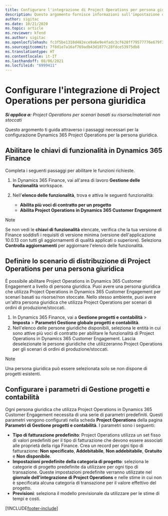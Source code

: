 ```yaml
---
title: Configurare l'integrazione di Project Operations per persona giuridica
description: Questo argomento fornisce informazioni sull'impostazione dell'integrazione per persona giuridica in Project Operations.
author: sigitac
ms.date: 10/21/2020
ms.topic: article
ms.reviewer: kfend
ms.author: sigitac
ms.openlocfilehash: fc3f5be1318d482ece9a6e9e4fadc3cf628ff79577776e679f32cef7c0b2fc8f
ms.sourcegitcommit: 7f8d1e7a16af769adb43d1877c28fdce53975db8
ms.translationtype: HT
ms.contentlocale: it-IT
ms.lasthandoff: 08/06/2021
ms.locfileid: "6999411"
---
```

# <a name="configure-project-operations-integration-per-legal-entity"></a>Configurare l'integrazione di Project Operations per persona giuridica 

_**Si applica a:** Project Operations per scenari basati su risorse/materiali non stoccati_

Questo argomento ti guida attraverso i passaggi necessari per la configurazione Dynamics 365 Project Operations per la persona giuridica.

## <a name="enable-feature-keys-in-dynamics-365-finance"></a>Abilitare le chiavi di funzionalità in Dynamics 365 Finance

Completa i seguenti passaggi per abilitare le funzioni richieste.

1. In Dynamics 365 Finance, vai all'area di lavoro **Gestione delle funzionalità** workspace.
2. Nell'**elenco delle funzionalità**, trova e attiva le seguenti funzionalità:
  
    - **Abilita più voci di contratto per un progetto**
    - **Abilita Project Operations in Dynamics 365 Customer Engagement**

> [!NOTE]
> Se non vedi le **chiavi di funzionalità** elencate, verifica che la tua versione di Finance soddisfi i requisiti di versione minima (versione dell'applicazione 10.0.13 con tutti gli aggiornamenti di qualità applicati o superiore). Seleziona **Controlla aggiornamenti** per aggiornare l'elenco delle funzionalità.

## <a name="define-the-project-operations-deployment-scenario-for-a-legal-entity"></a>Definire lo scenario di distribuzione di Project Operations per una persona giuridica

È possibile abilitare Project Operations in Dynamics 365 Customer Engagement a livello di persona giuridica. Puoi avere una persona giuridica che utilizza Project Operations in Dynamics 365 Customer Engagement per scenari basati su risorse/non stoccate. Nello stesso ambiente, puoi avere un'altra persona giuridica che utilizza Project Operations per scenari di ordini di produzione/stoccati.

1. In Dynamics 365 Finance, vai a **Gestione progetti e contabilità** > **Imposta** > **Parametri Gestione globale progetti e contabilità**.
2. Nell'elenco delle persone giuridiche disponibili, seleziona le entità in cui sono attive più voci di contratto per abilitare le funzionalità di Project Operations in Dynamics 365 Customer Engagement. Lascia deselezionate le persone giuridiche che utilizzeranno Project Operations per gli scenari di ordini di produzione/stoccati.

> [!NOTE]
> Una persona giuridica può essere selezionata solo se non dispone di progetti esistenti.

## <a name="configure-project-management-and-accounting-parameters"></a>Configurare i parametri di Gestione progetti e contabilità

Ogni persona giuridica che utilizza Project Operations in Dynamics 365 Customer Engagement necessita di una serie di parametri predefiniti. Questi parametri vengono configurati nella scheda **Project Operations** della pagina **Parametri di Gestione progetti e contabilità**. I parametri sono i seguenti:

  - **Tipo di fatturazione predefinito**: Project Operations utilizza un set fisso di valori predefiniti per il tipo di fatturazione che devono essere associati alle proprietà della riga Finance. Crea un record per ogni tipo di fatturazione: **Non specificato**, **Addebitabile**, **Non addebitabile**, **Gratuito** e **Non disponibile**.
  - **Impostazioni predefinite della categoria di progetto**: seleziona le categorie di progetto predefinite da utilizzare per ogni tipo di transazione. Queste impostazioni predefinite verranno utilizzate nel **giornale dell'integrazione di Project Operations** e nelle stime in cui non è specificata alcuna categoria di transazione per il valore effettivo del progetto.
  - **Previsioni**: seleziona il modello previsionale da utilizzare per le stime di tempi e costi.


[!INCLUDE[footer-include](../includes/footer-banner.md)]